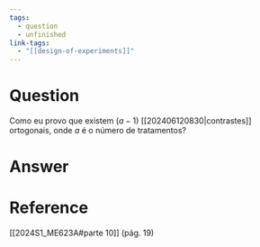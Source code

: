 ```yaml
---
tags:
  - question
  - unfinished
link-tags:
  - "[[design-of-experiments]]"
---
```

# Question
Como eu provo que existem $(a - 1)$ [[202406120830|contrastes]] ortogonais, onde $a$ é o número de tratamentos?

# Answer


# Reference
[[2024S1_ME623A#parte 10]] (pág. 19)
